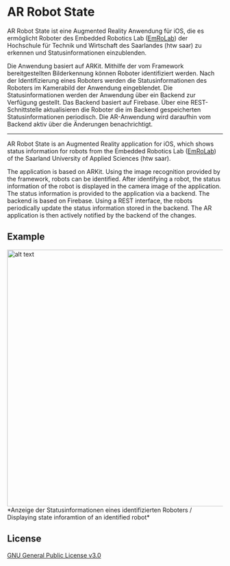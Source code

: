 # AR Robot State

AR Robot State ist eine Augmented Reality Anwendung für iOS, die es ermöglicht Roboter des Embedded Robotics Lab ([EmRoLab](https://www.htwsaar.de/ingwi/labore/labore-des-studienbereich-informatik/Embedded%20Robotics)) der Hochschule für Technik und Wirtschaft des Saarlandes (htw saar) zu erkennen und Statusinformationen einzublenden. 

Die Anwendung basiert auf ARKit. Mithilfe der vom Framework bereitgestellten Bilderkennung können Roboter identifiziert werden. Nach der Identifizierung eines Roboters werden die Statusinformationen des Roboters im Kamerabild der Anwendung eingeblendet. Die Statusinformationen werden der Anwendung über ein Backend zur Verfügung gestellt. Das Backend basiert auf Firebase. Über eine REST-Schnittstelle aktualisieren die Roboter die im Backend gespeicherten Statusinformationen periodisch. Die AR-Anwendung wird daraufhin vom Backend aktiv über die Änderungen benachrichtigt. 

---

AR Robot State is an Augmented Reality application for iOS, which shows status information for robots from the Embedded Robotics Lab ([EmRoLab](https://www.htwsaar.de/ingwi/labore/labore-des-studienbereich-informatik/Embedded%20Robotics)) of the Saarland University of Applied Sciences (htw saar).

The application is based on ARKit. Using the image recognition provided by the framework, robots can be identified. After identifying a robot, the status information of the robot is displayed in the camera image of the application. The status information is provided to the application via a backend. The backend is based on Firebase. Using a REST interface, the robots periodically update the status information stored in the backend. The AR application is then actively notified by the backend of the changes.

## Example
<img src="Roboter.png" alt="alt text" width="600">
*Anzeige der Statusinformationen eines identifizierten Roboters / Displaying state inforamtion of an identified robot*

## License
[GNU General Public License v3.0](https://github.com/htw-saar-informatik/ARRobotState/blob/master/LICENSE)
